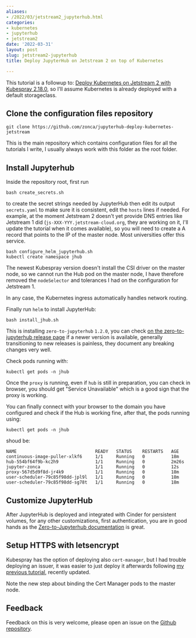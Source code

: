 ```yaml
---
aliases:
- /2022/03/jetstream2_jupyterhub.html
categories:
- kubernetes
- jupyterhub
- jetstream2
date: '2022-03-31'
layout: post
slug: jetstream2-jupyterhub
title: Deploy JupyterHub on Jetstream 2 on top of Kubernetes

---
```


This tutorial is a followup to: [Deploy Kubernetes on Jetstream 2 with Kubespray 2.18.0](https://zonca.dev/2022/03/kubernetes-jetstream2-kubespray.html), so I'll assume Kubernetes is already deployed with a default storageclass.

## Clone the configuration files repository

    git clone https://github.com/zonca/jupyterhub-deploy-kubernetes-jetstream

This is the main repository which contains configuration files for all the tutorials I write,
I usually always work with this folder as the root folder.

## Install Jupyterhub

Inside the repository root, first run

```
bash create_secrets.sh
```

to create the secret strings needed by JupyterHub then edit its output
`secrets.yaml` to make sure it is consistent, edit the `hosts` lines if needed. For example, at the moment Jetstream 2 doesn't yet provide DNS entries like Jetstream 1 did (`js-XXX-YYY.jetstream-cloud.org`, they are working on it, I'll update the tutorial when it comes available), so you will need to create a A record that points to the IP of the master node. Most universities offer this service.

    bash configure_helm_jupyterhub.sh
    kubectl create namespace jhub

The newest Kubespray version doesn't install the CSI driver on the master node, so we cannot run the Hub pod on the master node, I have therefore removed the `nodeSelector` and tolerances I had on the configuration for Jetstream 1.

In any case, the Kubernetes ingress automatically handles network routing.

Finally run `helm` to install JupyterHub:

    bash install_jhub.sh

This is installing `zero-to-jupyterhub` `1.2.0`, you can check [on the zero-to-jupyterhub release page](https://github.com/jupyterhub/zero-to-jupyterhub-k8s/releases) if a newer version is available, generally transitioning to new releases is painless, they document any breaking changes very well.

Check pods running with:

    kubectl get pods -n jhub

Once the `proxy` is running, even if `hub` is still in preparation, you can check
in browser, you should get "Service Unavailable" which is a good sign that
the proxy is working.

You can finally connect with your browser to the domain you have configured and
check if the Hub is working fine, after that, the pods running using:

    kubectl get pods -n jhub

shoud be:

```
NAME                              READY   STATUS    RESTARTS   AGE
continuous-image-puller-xlkf6     1/1     Running   0          18m
hub-554bf64f9b-kc2h9              1/1     Running   0          2m26s
jupyter-zonca                     1/1     Running   0          12s
proxy-567d5d9f8d-jr4k9            1/1     Running   0          18m
user-scheduler-79c85f98dd-jpl9l   1/1     Running   0          18m
user-scheduler-79c85f98dd-sg78t   1/1     Running   0          18m
```

## Customize JupyterHub

After JupyterHub is deployed and integrated with Cinder for persistent volumes,
for any other customizations, first authentication, you are in good hands as the
[Zero-to-Jupyterhub documentation](https://zero-to-jupyterhub.readthedocs.io/en/stable/extending-jupyterhub.html) is great.

## Setup HTTPS with letsencrypt

Kubespray has the option of deploying also `cert-manager`, but I had trouble deploying an issuer,
it was easier to just deploy it afterwards following [my previous tutorial](https://zonca.dev/2020/03/setup-https-kubernetes-letsencrypt.html), recently updated.

Note the new step about binding the Cert Manager pods to the master node.

## Feedback

Feedback on this is very welcome, please open an issue on the [Github repository](https://github.com/zonca/jupyterhub-deploy-kubernetes-jetstream).
